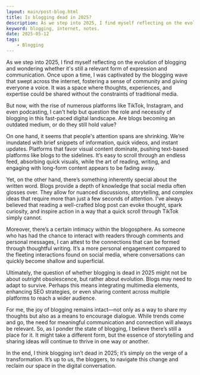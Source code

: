 ```yaml
---
layout: main/post-blog.html
title: Is blogging dead in 2025?
description: As we step into 2025, I find myself reflecting on the evolution
keyword: blogging, internet, notes.
date: 2025-05-12
tags:
    - Blogging
---
```

As we step into 2025, I find myself reflecting on the evolution of blogging and wondering whether it's still a relevant form of expression and communication. Once upon a time, I was captivated by the blogging wave that swept across the internet, fostering a sense of community and giving everyone a voice. It was a space where thoughts, experiences, and expertise could be shared without the constraints of traditional media.

But now, with the rise of numerous platforms like TikTok, Instagram, and even podcasting, I can't help but question the role and necessity of blogging in this fast-paced digital landscape. Are blogs becoming an outdated medium, or do they still hold value?

On one hand, it seems that people's attention spans are shrinking. We’re inundated with brief snippets of information, quick videos, and instant updates. Platforms that favor visual content dominate, pushing text-based platforms like blogs to the sidelines. It’s easy to scroll through an endless feed, absorbing quick visuals, while the art of reading, writing, and engaging with long-form content appears to be fading away.

Yet, on the other hand, there’s something inherently special about the written word. Blogs provide a depth of knowledge that social media often glosses over. They allow for nuanced discussions, storytelling, and complex ideas that require more than just a few seconds of attention. I've always believed that reading a well-crafted blog post can evoke thought, spark curiosity, and inspire action in a way that a quick scroll through TikTok simply cannot.

Moreover, there’s a certain intimacy within the blogosphere. As someone who has had the chance to interact with readers through comments and personal messages, I can attest to the connections that can be formed through thoughtful writing. It’s a more personal engagement compared to the fleeting interactions found on social media, where conversations can quickly become shallow and superficial.

Ultimately, the question of whether blogging is dead in 2025 might not be about outright obsolescence, but rather about evolution. Blogs may need to adapt to survive. Perhaps this means integrating multimedia elements, enhancing SEO strategies, or even sharing content across multiple platforms to reach a wider audience.

For me, the joy of blogging remains intact—not only as a way to share my thoughts but also as a means to encourage dialogue. While trends come and go, the need for meaningful communication and connection will always be relevant. So, as I ponder the state of blogging, I believe there’s still a place for it. It might take a different form, but the essence of storytelling and sharing ideas will continue to thrive in one way or another.

In the end, I think blogging isn’t dead in 2025; it’s simply on the verge of a transformation. It’s up to us, the bloggers, to navigate this change and reclaim our space in the digital conversation.
